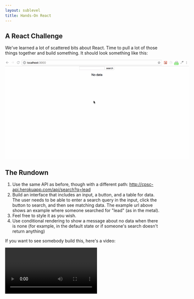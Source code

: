 ```yaml
---
layout: sublevel
title: Hands-On React
---
```


## A React Challenge

We've learned a lot of scattered bits about React. Time to pull a lot of those things together and build something. It should look something like this:

<img src="challenge.gif" style="max-width: 600px;" />

## The Rundown

1.  Use the same API as before, though with a different path: http://cpsc-api.herokuapp.com/api/search?q=lead
1.  Build an interface that includes an input, a button, and a table for data. The user needs to be able to enter a search query in the input, click the button to search, and then see matching data. The example url above shows an example where someone searched for "lead" (as in the metal).
1.  Feel free to style it as you wish.
1.  Use conditional rendering to show a message about no data when there is none (for example, in the default state or if someone's search doesn't return anything)

If you want to see somebody build this, here's a video:

<video src="https://s3-us-west-2.amazonaws.com/nddg-vids/react-challenge.mp4" style="max-width: 60%;" controls></video>